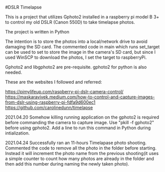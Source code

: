 #DSLR Timelapse

This is a project that utilizes Gphoto2 installed in a raspberry pi model B 3+ to control my old DSLR (Canon 550D) to take timelapse photos.

The project is written in Python

The intention is to store the photos into a local/network drive to avoid damaging the SD card. The commented code in main which runs set_target can be used to set to store the image in the camera's SD card, but since I used WinSCP to download the photos, I set the target to raspberryPi.

Gphoto2 and libgphoto2 are pre-requisite. gphoto2 for python is also needed.

These are the websites I followed and referred:

https://pimylifeup.com/raspberry-pi-dslr-camera-control/
https://maskaravivek.medium.com/how-to-control-and-capture-images-from-dslr-using-raspberry-pi-fdfa9d600ec1
https://github.com/carolinedunn/timelapse

2021.04.20 Somehow killing running application on the gphoto2 is required before commanding the camera to capture image. Use "pkill -f gphoto2" before using gphoto2. Add a line to run this command in Python during intialization.

2021.04.24 Successfully ran an 11-hours Timelapase photo shooting. Commented the code to remove all the photo in the folder before starting. Instead it will increment the photo name from the previous shooting(it uses a simple counter to count how many photos are already in the folder and then add this number during naming the newly taken photo).
